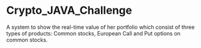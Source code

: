 # Crypto_JAVA_Challenge
A system to show the real-time value of her portfolio which consist of three types of products: Common stocks, European Call and Put options on common stocks.
